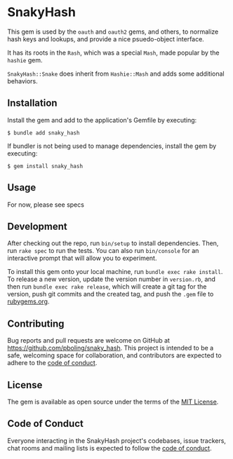 # SnakyHash

This gem is used by the `oauth` and `oauth2` gems, and others, to normalize hash keys and lookups,
and provide a nice psuedo-object interface.

It has its roots in the `Rash`, which was a special `Mash`, made popular by the `hashie` gem.

`SnakyHash::Snake` does inherit from `Hashie::Mash` and adds some additional behaviors.

## Installation

Install the gem and add to the application's Gemfile by executing:

    $ bundle add snaky_hash

If bundler is not being used to manage dependencies, install the gem by executing:

    $ gem install snaky_hash

## Usage

For now, please see specs

## Development

After checking out the repo, run `bin/setup` to install dependencies. Then, run `rake spec` to run the tests. You can also run `bin/console` for an interactive prompt that will allow you to experiment.

To install this gem onto your local machine, run `bundle exec rake install`. To release a new version, update the version number in `version.rb`, and then run `bundle exec rake release`, which will create a git tag for the version, push git commits and the created tag, and push the `.gem` file to [rubygems.org](https://rubygems.org).

## Contributing

Bug reports and pull requests are welcome on GitHub at https://github.com/pboling/snaky_hash. This project is intended to be a safe, welcoming space for collaboration, and contributors are expected to adhere to the [code of conduct](https://github.com/pboling/snaky_hash/blob/main/CODE_OF_CONDUCT.md).

## License

The gem is available as open source under the terms of the [MIT License](https://opensource.org/licenses/MIT).

## Code of Conduct

Everyone interacting in the SnakyHash project's codebases, issue trackers, chat rooms and mailing lists is expected to follow the [code of conduct](https://github.com/pboling/snaky_hash/blob/main/CODE_OF_CONDUCT.md).
